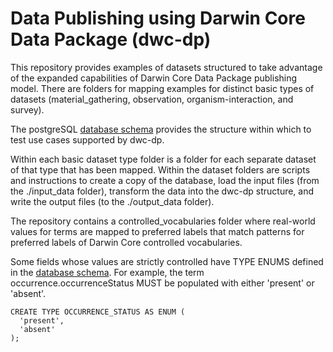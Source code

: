 # Data Publishing using Darwin Core Data Package (dwc-dp)
This repository provides examples of datasets structured to take advantage of the expanded capabilities of Darwin Core Data Package publishing model. There are folders for mapping examples for distinct basic types of datasets (material_gathering, observation, organism-interaction, and survey).

The postgreSQL [database schema](./gbif/dwc_dp_schema.sql) provides the structure within which to test use cases supported by dwc-dp. 

Within each basic dataset type folder is a folder for each separate dataset of that type that has been mapped. Within the dataset folders are scripts and instructions to create a copy of the database, load the input files (from the ./input_data folder), transform the data into the dwc-dp structure, and write the output files (to the ./output_data folder).

The repository contains a controlled_vocabularies folder where real-world values for terms are mapped to preferred labels that match patterns for preferred labels of Darwin Core controlled vocabularies. 

Some fields whose values are strictly controlled have TYPE ENUMS defined in the [database schema](./gbif/dwc_dp_schema.sql). For example, the term occurrence.occurrenceStatus MUST be populated with either 'present' or 'absent'.

```
CREATE TYPE OCCURRENCE_STATUS AS ENUM (
  'present',
  'absent'
);
```